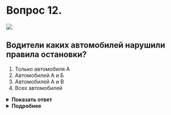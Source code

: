 # Вопрос 12.

![](https://s.drom.ru/i24227/pdd/tickets/2016/1542609034.jpg)

## Водители каких автомобилей нарушили правила остановки?

1. Только автомобиля А
2. Автомобилей А и Б
3. Автомобилей А и В
4. Всех автомобилей

<details>
<summary><b>Показать ответ</b></summary>
Правильный ответ: 3
</details>
<details>
<summary><b>Подробнее</b></summary>
Остановка запрещается – на пешеходных переходах и ближе 5 м перед ними. Водитель автомобиля «А» явно нарушает правила, т.к. стоит вплотную у пешеходного перехода. Водитель автомобиля «Б» остановился за пешеходным переходом, что не противоречит Правилам. В населенном пункте, как в данной ситуации, останавливаться можно и с левой стороны дороги, при отсутствии трамвайных путей посреди проезжей части. Но т.к. движение на данной дороге двухстороннее, нарушает Правила и водитель автомобиля «В», поставив автомобиль вплотную у пешеходного перехода.
(Пункты 12.1, 12.2 и 12.4 ПДД)
</details>